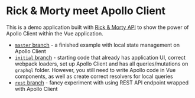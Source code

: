 # Rick & Morty meet Apollo Client

This is a demo application built with [Rick & Morty API](https://rickandmortyapi.com/) to show the power of Apollo Client within the Vue application.

- [`master` branch](https://github.com/NataliaTepluhina/apollo-presentation) - a finished example with local state management on Apollo Client
- [`initial` branch]() - starting code that already has application UI, correct webpack loaders, set up Apollo Client and has all queries/mutations on `graphql` folder. However, you still need to write Apollo code in Vue components, as well as create correct resolvers for local queries
- [`rest` branch]() - fancy experiment with using REST API endpoint wrapped with Apollo Client
